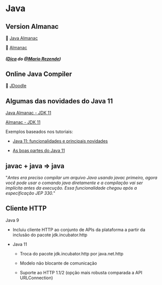 # Java

## Version Almanac

🔗 [Java Almanac](https://javaalmanac.io)

🔗 [Almanac](https://lnkd.in/dWgBAeG)

##### ([Dica](https://www.linkedin.com/feed/update/urn:li:activity:6704060323135025152/) do [@Mario Rezende](https://www.linkedin.com/in/mariorez))


## Online Java Compiler

🔗 [JDoodle](https://www.jdoodle.com/online-java-compiler)


## Algumas das novidades do Java 11

[Java Almanac - JDK 11](https://javaalmanac.io/jdk/11/)

[Almanac - JDK 11](https://foojay.io/almanac/jdk-11/)

Exemplos baseados nos tutoriais:

  - [Java 11: funcionalidades e principais novidades](https://www.zup.com.br/blog/java-11-principais-novidades)
  
  - [As boas partes do Java 11](https://www.devmedia.com.br/as-boas-partes-do-java-11/40193)


## javac + java => java 

"*Antes era preciso compilar um arquivo Java usando javac primeiro, agora você pode usar o comando java diretamente e a compilação vai ser implícita antes da execução. Essa funcionalidade chegou após a especificação JEP 330.*"

## Cliente HTTP

Java 9
  - Incluiu cliente HTTP ao conjunto de APIs da plataforma a partir da inclusão do pacote jdk.incubator.http 

- Java 11
  - Troca do pacote jdk.incubator.http por java.net.http
  
  - Modelo não blocante de comunicação 
  
  - Suporte ao HTTP 1.1/2 (opção mais robusta comparada a API URLConnection)